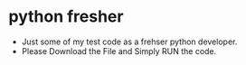 # python fresher
- Just some of my test code as a frehser python developer. 
- Please Download the File and Simply RUN the code.
